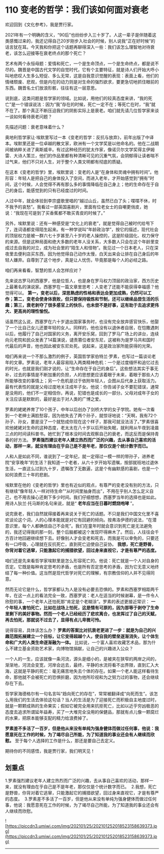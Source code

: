 # 110 变老的哲学：我们该如何面对衰老

欢迎回到《文化参考》，我是贾行家。

2021年有一个明确的含义，“90后”也纷纷步入三十岁了。人这一辈子是伴随着这类感慨过来的，我还记得自己20岁刚步入社会的时候，别人说我“正在好时候”的话言犹在耳。今天我和你把这个话题再聊得深入一些：我们该怎么理智地对待衰老，该怎么迎接等在衰老终点的那个死亡？

艺术有两个永恒母题：爱情和死亡，一个是生命顶点，一个是生命终点，都是说不尽的。魏晋是中国古代文学的自觉时代，它有个主要特征，就是诗人们开始大呼小叫地悲叹人生多么短促、多么无常，这是自我意识觉醒的表现：表面上看，他们的情绪颓废、悲观，但是内在的动力则是对生命的强烈欲求，要更急切地抓住眼前的东西。魏晋名士们放浪形骸，往往有这一层意思。

说到底，这类问题是哲学家的领域。比如说，用他们的较真态度来讲，“我的死亡”是一个错误说法：因为“我”存在的时候，死亡一定不在；等死亡在时，“我”就不在了。那个真正不断压迫我们的阴影实际上是衰老。咱们就先请几位哲学家来谈一谈如何看待衰老问题？

先描述问题：衰老意味着什么？

奥地利哲学家让·埃默里写过一本《变老的哲学：反抗与放弃》，前年出版了中译本。埃默里还是一位卓越的散文家，欧洲有一个文学奖是以他命名的。他在二战期间被纳粹关进了奥斯威辛。有过这种经历的犹太作家，像诺贝尔文学奖得主伊姆雷、大诗人策兰，他们的作品里都有种清晰可见的沉重气氛，会阴郁得让读者喘不过气来，他们不只对人生，对于整个人类文明都有彻底的质疑。

在这本《变老的哲学》里，埃默里说：变老的人是“在身体和灵魂中拥有时间”。他形容：年轻人是把自己的身体投入了空间，而进入老年，才开始感觉到“拥有”时间，这个时候，人会觉得不再有那么多的事情降临在自己身上；他的生命存在于自己的身后，能感觉到的只有已经度过的时间。

人过中年，就会体验到李宗盛歌里唱的“越过山丘，虽然已白了头；喋喋不休，时不我予的哀愁”。我看过一部英国喜剧片，里面有位老女士的自嘲更俏皮，她说：“我现在可是到了买香蕉都不敢买青皮的时候了。”

另外，埃默里说：还有一种感受是“文化上的衰老”，就是觉得自己被时代给甩下了，连词语都变得陌生起来。有一种学说叫“年龄政治学”，按它的描述，现代社会的顶层权力是被一群六七十岁甚至八十岁的老人操控的，这是阶级固化、权力保守的来源。但是这种局面和绝大多数的老年人没关系，大多数人只会在这个年龄里变成过去自我的对立，成为社会里的“陌生人和怪物”。我见过一个日本老人，只在深夜里去便利店买东西，因为他觉得自己动作太慢，白天出来会让排在自己身后的年轻人嫌弃。自尊到了这个地步，真是让人忧伤，毕竟那是每个人的必经之路。

咱们再来看看，智慧的哲人会怎样应对？

先来说古罗马的西塞罗，他是位哲人，也是身在罗马权力顶层的政治家，西方历史上最著名的演说家。西塞罗在一篇文章里思考：人变老了还能不能获得幸福感？他觉得可以。 **第一，变老以后，深思熟虑的性格和表达会更加成熟，仍然可以工作；第二，变老会使身体衰败，但只要保持锻炼和节制，还可以继续品尝生活的乐趣；第三，衰老剥夺了很多感官上的快乐，也未尝不是好事，这有助于去追求更伟大、更高尚的理性愉悦。**

话虽然这么说，西塞罗在六十岁退出国家事务时，也没有完全放弃感官快乐，他娶了一个比自己女儿还要年轻的女人。同样的，他也没有以退休者自居，在恺撒遇刺以后，他履行了自己对国家的义务，离开安乐窝，回到了罗马广场上的讲台，连续向元老院和民众发表了14篇演说，谴责篡位者安东尼，这被称为是罗马共和国时代最后的声音，他也因此被安东尼处死。说起来，这是政治家所能获得的光荣。

咱们再来说一个不那么激烈的例子，英国哲学家伯特兰·罗素，也写过一篇谈论老年的文章。罗素说，老年人最容易陷入两类精神危机：一个是过度缅怀和追忆过去的时光，也就是我们刚才说的，让“生命存在于自己的身后”。这些想法其实于事无补，过去的事情是不断加重的负担，人的思想更应该着眼于未来，着眼于那些人力所能够改变的事情上；另一个危机是过于依附年轻人，企图从后代身上获取活力。最有代表性的就是父母过度地关注成年子女。他说：你告诫子女不要犯错误，通常是没用的，他们不一定相信你，再说，犯错也是成长的一部分。父母对成年子女的关注应该是默默的，最好是出于对人类的广博之爱。

罗素的姥姥养育了10个孩子，中年以后创办了剑桥大学的女子学院。她有一次看到一个老绅士满脸愁容，因为他失去了两个孙子，就惊讶地说：“天啊，我有72个孙子、孙女，要是没了一个就愁成你现在这个样子，那我可就没法活了。”罗素很喜欢他姥姥对生命的这种态度，老太太在八十岁以后开始失眠，就利用从午夜到凌晨三点的时间读科普书。她忙到了根本没时间去观察自己的衰老，而这反而是保持青春的好方法。 **罗素强烈建议老年人建立热烈而广泛的兴趣，去从事自己喜欢的活动，那样一来，就没有理由在乎自己是不是年老，那仅仅是个统计数字而已。**

人和人是如此不同，谁说到了一定年纪，就一定得过一模一样的带孙子，进养老院“安享晚年”的生活？我知道一个老者，从六十岁开始写遗嘱，按部就班地过退休生活，一直这么过到九十岁，遗嘱改了无数遍，这是个有幽默感的喜剧，也是一个如何浪费三十年的悲剧。

埃默里在他的《变老的哲学》里也有近似的观点，有尊严的变老没有别的方法，只有继续“像年轻人一样对待生命”“从时间里抽身而出”，不用在乎别人怎么定义自己，也不用去操心还剩下多少时间。我们仔细想想，西塞罗当年的选择也是如此。用诗人狄兰·托马斯的名句来说，就是“ **老年应当在日暮时燃烧咆哮** ”。

说完衰老，我们自然就得接着再来说关于死亡的话题。不只是我们中国文化里不喜欢谈论这个词，人的心理本能就是对它有回避的倾向。按弗洛伊德的说法，“在潜意识里，每个人都确信自己不会死”。我们在童年时就会意识到死亡是无法避免的，我还记得我的那一刻，整个后脑都被这个发现吓得麻木了。然后，人往往会千方百计地回避继续想下去。好像别人才会变老和死去，而我是可以幸免的，只要还有一口呼吸，心理就在反抗死亡，直到死亡迫使自己妥协。 **我想，死亡是野兽，你背对着它逃窜，只能激起它的捕猎欲望，回过身来直视它，才是有尊严的态度。**

咱们还是先来看哲学家埃默里是怎么形容死亡的。他说：死亡就是一个人对自身的否定。它既是每种肯定思考的矛盾，也是所有否定思考的矛盾，因为它无意义地终结了每一种价值。这当然是现代哲学对死亡的理解，有宗教信仰的人并不见得同意。

然而无论它是什么，哲学家都认为人是没有必要去恐惧的。罗素和西塞罗相距两千年，在这一点上的看法完全一致，西塞罗说：老人在适当的时候谢幕，是一件令人欣慰的事，一个老年人还怕死那“肯定是个老糊涂”。罗素的表述更接近常识： **一个年轻人害怕死亡，比如在战场上怕死，这是情有可原的，因为那等于剥夺了生命里剩下的美好事物。然而一个老人已经经历了悲欢离合，也发挥过了自己的天赋，再去怕死，那就说不过去了，显得有点儿卑微可怜。**

说得容易，具体该怎么办？ **罗素的答案比对抗衰老更进了一步：就是为自己的兴趣范围拓展建立一个目标，让它变得超越个人，使自我的壁垒逐渐消失，让个体生命和广大的人类生命逐渐融为一体。** 比如说，一个富人喜欢收藏艺术品，那为什么不建立基金资助艺术家，向博物馆捐献，让自己的兴趣进入公众？

一个人的一生，应该就像一条河流，源头是细小的，是被夹在狭窄的两岸之间的，渐渐地，河流会变宽，河岸会远去，最终，平静的水流将看不出界限，直到汇入大海，这就是平静的死亡：毫无痛苦地失去个体的存在。如果一个老人能这样看待生命，那他就不会被死亡的恐惧折磨，因为他所珍视和为之努力过的事物，还会继续存在下去。

哲学家海德格尔有一句名言叫“趋向死亡的存在”，常常被翻译成“向死而生”。该怎么用我们的生活去体验这句话？当人的生活是为了迎接死亡而积极自主地度过时，就是一颗颗成熟的生命果实；假如它被完全用来抗拒死亡，比如以近乎穷凶极恶的态度去追求所谓延年益寿，买了一大堆完全没用的保健品，那就有点儿像一颗腐烂的水果，把原本能够支配的精力给浪费掉了。

 **罗素差不多活了一百岁，但是他从来没有单纯为强身健体而做过任何事，他说：我愿意死在工作的时候，为了竭尽自己所能，为了知道我的事业还会有人继续而欣慰。** 至于每个人选择的工作是什么，那还是要自己去定义。

期待你的不同感悟，我是贾行家，我们明天见！

## 划重点

1.罗素强烈建议老年人建立热烈而广泛的兴趣，去从事自己喜欢的活动，那样一来，就没有理由在乎自己是不是年老，那仅仅是个统计数字而已。 
2.我想，死亡是野兽，你背对着它逃窜，只能激起它的捕猎欲望，回过身来直视它，才是有尊严的态度。 
3.罗素差不多活了一百岁，但是他从来没有单纯为强身健体而做过任何事，他说：我愿意死在工作的时候，为了竭尽自己所能，为了知道我的事业还会有人继续而欣慰。

![https://piccdn3.umiwi.com/img/202101/25/202101252018523158639373.jpg](https://piccdn3.umiwi.com/img/202101/25/202101252018523158639373.jpg)

---
